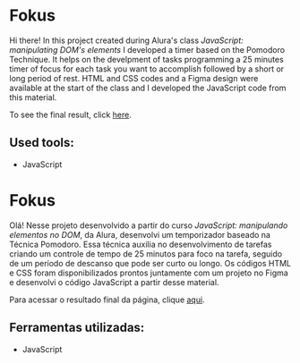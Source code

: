 # Fokus

Hi there! In this project created during Alura's class *JavaScript: manipulating DOM's elements* I developed a timer based on the Pomodoro Technique. It helps on the develpment of tasks programming a 25 minutes timer of focus for each task you want to accomplish followed by a short or long period of rest. HTML and CSS codes and a Figma design were available at the start of the class and I developed the JavaScript code from this material.

To see the final result, click [here](https://fokus-one.vercel.app/).

## Used tools:

* JavaScript

#

# Fokus

Olá! Nesse projeto desenvolvido a partir do curso *JavaScript: manipulando elementos no DOM*, da Alura, desenvolvi um temporizador baseado na Técnica Pomodoro. Essa técnica auxilia no desenvolvimento de tarefas criando um controle de tempo de 25 minutos para foco na tarefa, seguido de um período de descanso que pode ser curto ou longo. Os códigos HTML e CSS foram disponibilizados prontos juntamente com um projeto no Figma e desenvolvi o código JavaScript a partir desse material.

Para acessar o resultado final da página, clique [aqui](https://fokus-one.vercel.app/).

## Ferramentas utilizadas:

* JavaScript
